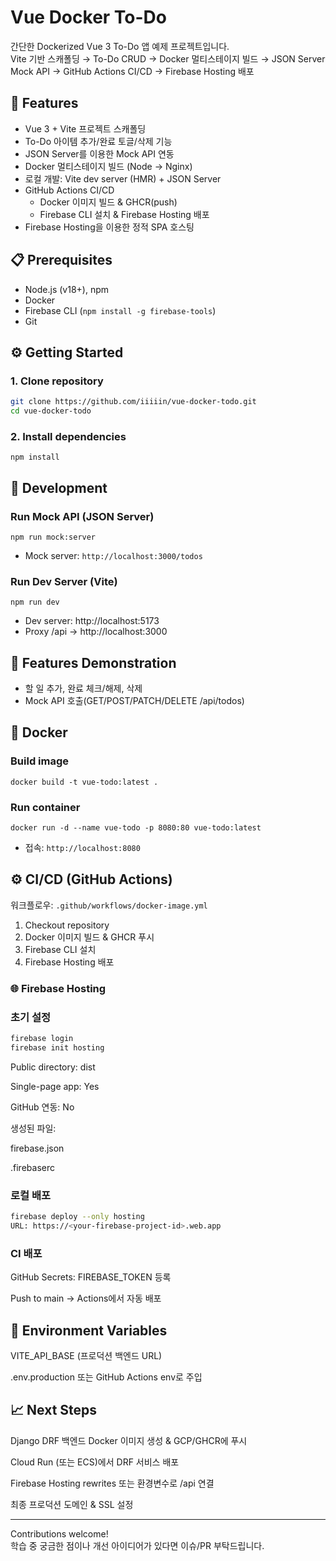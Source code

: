 # Vue Docker To-Do

간단한 Dockerized Vue 3 To-Do 앱 예제 프로젝트입니다.  
Vite 기반 스캐폴딩 → To-Do CRUD → Docker 멀티스테이지 빌드 → JSON Server Mock API → GitHub Actions CI/CD → Firebase Hosting 배포

## 🚀 Features
- Vue 3 + Vite 프로젝트 스캐폴딩
- To-Do 아이템 추가/완료 토글/삭제 기능
- JSON Server를 이용한 Mock API 연동
- Docker 멀티스테이지 빌드 (Node → Nginx)
- 로컬 개발: Vite dev server (HMR) + JSON Server
- GitHub Actions CI/CD
  - Docker 이미지 빌드 & GHCR(push)
  - Firebase CLI 설치 & Firebase Hosting 배포
- Firebase Hosting을 이용한 정적 SPA 호스팅

## 📋 Prerequisites
- Node.js (v18+), npm
- Docker
- Firebase CLI (`npm install -g firebase-tools`)
- Git

## ⚙️ Getting Started

### 1. Clone repository
```bash
git clone https://github.com/iiiiin/vue-docker-todo.git
cd vue-docker-todo
```

### 2. Install dependencies
```
npm install
```

## 🔧 Development
### Run Mock API (JSON Server)
```
npm run mock:server
```
* Mock server: `http://localhost:3000/todos`

### Run Dev Server (Vite)
```
npm run dev
```
* Dev server: http://localhost:5173
* Proxy /api → http://localhost:3000

## 📝 Features Demonstration
* 할 일 추가, 완료 체크/해제, 삭제
* Mock API 호출(GET/POST/PATCH/DELETE /api/todos)

## 🐳 Docker
### Build image

```
docker build -t vue-todo:latest .
```

### Run container
```docker run -d --name vue-todo -p 8080:80 vue-todo:latest```

* 접속: `http://localhost:8080`

## ⚙️ CI/CD (GitHub Actions)
워크플로우: `.github/workflows/docker-image.yml`

1. Checkout repository
2. Docker 이미지 빌드 & GHCR 푸시
3. Firebase CLI 설치
4. Firebase Hosting 배포

### 🌐 Firebase Hosting

### 초기 설정

```bash
firebase login
firebase init hosting
```

Public directory: dist

Single-page app: Yes

GitHub 연동: No

생성된 파일:

firebase.json

.firebaserc

### 로컬 배포
```bash
firebase deploy --only hosting
URL: https://<your-firebase-project-id>.web.app
```

### CI 배포
GitHub Secrets: FIREBASE_TOKEN 등록

Push to main → Actions에서 자동 배포

## 🔑 Environment Variables
VITE_API_BASE (프로덕션 백엔드 URL)

.env.production 또는 GitHub Actions env로 주입

## 📈 Next Steps
Django DRF 백엔드 Docker 이미지 생성 & GCP/GHCR에 푸시

Cloud Run (또는 ECS)에서 DRF 서비스 배포

Firebase Hosting rewrites 또는 환경변수로 /api 연결

최종 프로덕션 도메인 & SSL 설정

---

Contributions welcome!  
학습 중 궁금한 점이나 개선 아이디어가 있다면 이슈/PR 부탁드립니다.